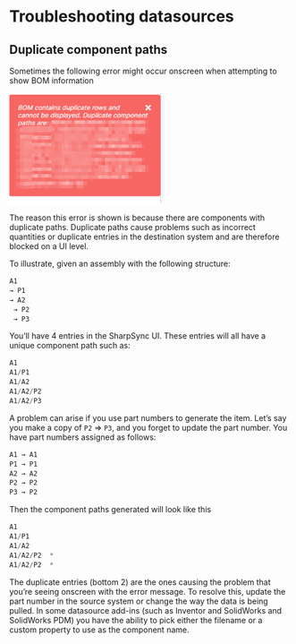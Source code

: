 # Troubleshooting datasources

## Duplicate component paths

Sometimes the following error might occur onscreen when attempting to show BOM information

![BOM contains duplicate rows and cannot be displayed](images/duplicate_rows_error.png)

The reason this error is shown is because there are components with duplicate paths.
Duplicate paths cause problems such as incorrect quantities or duplicate entries in the destination system and are therefore blocked on a UI level.

To illustrate, given an assembly with the following structure:

 ```javascript
A1
 → P1
 → A2
  → P2
  → P3
 ```

You’ll have 4 entries in the SharpSync UI. These entries will all have a unique component path such as:

```javascript
A1
A1/P1
A1/A2
A1/A2/P2
A1/A2/P3
```

A problem can arise if you use part numbers to generate the item. Let’s say you make a copy of `P2` => `P3`, and you forget to update the part number. You have part numbers assigned as follows:

```javascript
A1 → A1
P1 → P1
A2 → A2
P2 → P2
P3 → P2
```

Then the component paths generated will look like this

```javascript
A1
A1/P1
A1/A2
A1/A2/P2  *
A1/A2/P2  *
```

The duplicate entries (bottom 2) are the ones causing the problem that you’re seeing onscreen with the error message. To resolve this, update the part number in the source system or change the way the data is being pulled. In some datasource add-ins (such as Inventor and SolidWorks and SolidWorks PDM) you have the ability to pick either the filename or a custom property to use as the component name.
